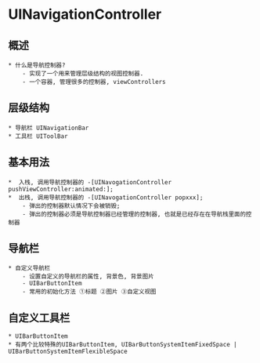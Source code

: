 # UINavigationController #

## 概述 ##
	* 什么是导航控制器?
		- 实现了一个用来管理层级结构的视图控制器.
		- 一个容器, 管理很多的控制器, viewControllers
		
## 层级结构 ##

	* 导航栏 UINavigationBar
	* 工具栏 UIToolBar
	
## 基本用法
 	*  入栈, 调用导航控制器的 -[UINavogationController pushViewController:animated:];
 	*  出栈, 调用导航控制器的 -[UINavogationController popxxx]; 
 		- 弹出的控制器默认情况下会被销毁; 
 		- 弹出的控制器必须是导航控制器已经管理的控制器, 也就是已经存在在导航栈里面的控制器
 		
## 导航栏
	* 自定义导航栏
		- 设置自定义的导航栏的属性, 背景色, 背景图片
		- UIBarButtonItem
		- 常用的初始化方法 ①标题 ②图片 ③自定义视图
		
## 自定义工具栏
	* UIBarButtonItem
	* 有两个比较特殊的UIBarButtonItem, UIBarButtonSystemItemFixedSpace | UIBarButtonSystemItemFlexibleSpace